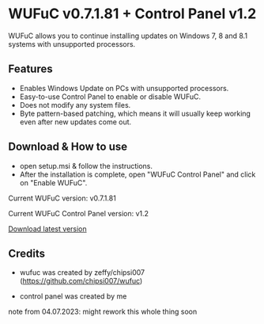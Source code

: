 # WUFuC v0.7.1.81 + Control Panel v1.2
WUFuC allows you to continue installing updates on Windows 7, 8 and 8.1 systems with unsupported processors.

## Features
- Enables Windows Update on PCs with unsupported processors.
- Easy-to-use Control Panel to enable or disable WUFuC.
- Does not modify any system files.
- Byte pattern-based patching, which means it will usually keep working even after new updates come out.

## Download & How to use
- open setup.msi & follow the instructions.
- After the installation is complete, open "WUFuC Control Panel" and click on "Enable WUFuC".

Current WUFuC version: v0.7.1.81

Current WUFuC Control Panel version: v1.2

[Download latest version](https://github.com/coldaes/WUFuC-Control-Panel/releases/download/v1.2/setup.msi)

## Credits
- wufuc was created by zeffy/chipsi007 (https://github.com/chipsi007/wufuc)

- control panel was created by me

note from 04.07.2023: might rework this whole thing soon
